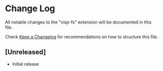 # Change Log

All notable changes to the "visp-fs" extension will be documented in this file.

Check [Keep a Changelog](http://keepachangelog.com/) for recommendations on how to structure this file.

## [Unreleased]

- Initial release
